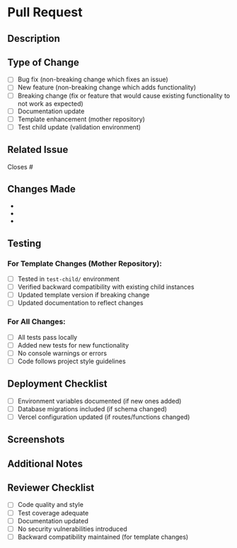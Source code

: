 # Pull Request

## Description
<!-- Provide a clear description of what this PR does -->

## Type of Change
<!-- Mark the relevant option with an 'x' -->
- [ ] Bug fix (non-breaking change which fixes an issue)
- [ ] New feature (non-breaking change which adds functionality)
- [ ] Breaking change (fix or feature that would cause existing functionality to not work as expected)
- [ ] Documentation update
- [ ] Template enhancement (mother repository)
- [ ] Test child update (validation environment)

## Related Issue
<!-- Link to the issue this PR addresses -->
Closes #

## Changes Made
<!-- List the specific changes made in this PR -->
-
-
-

## Testing
<!-- Describe the testing you've done -->

### For Template Changes (Mother Repository):
- [ ] Tested in `test-child/` environment
- [ ] Verified backward compatibility with existing child instances
- [ ] Updated template version if breaking change
- [ ] Updated documentation to reflect changes

### For All Changes:
- [ ] All tests pass locally
- [ ] Added new tests for new functionality
- [ ] No console warnings or errors
- [ ] Code follows project style guidelines

## Deployment Checklist
- [ ] Environment variables documented (if new ones added)
- [ ] Database migrations included (if schema changed)
- [ ] Vercel configuration updated (if routes/functions changed)

## Screenshots
<!-- If applicable, add screenshots to demonstrate changes -->

## Additional Notes
<!-- Any additional information reviewers should know -->

## Reviewer Checklist
<!-- For reviewers to complete -->
- [ ] Code quality and style
- [ ] Test coverage adequate
- [ ] Documentation updated
- [ ] No security vulnerabilities introduced
- [ ] Backward compatibility maintained (for template changes)

